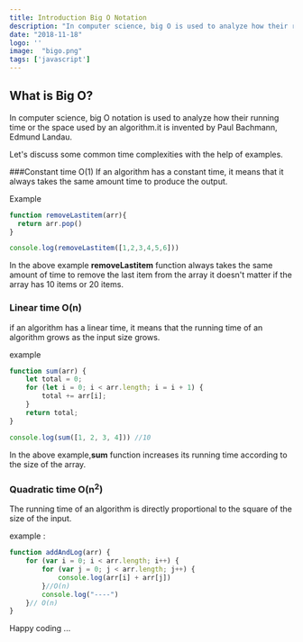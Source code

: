 ```yaml
---
title: Introduction Big O Notation
description: "In computer science, big O is used to analyze how their running time or the space used by an algorithm.it is invented by Paul Bachmann, Edmund Landau."
date: "2018-11-18"
logo: ''
image:  "bigo.png"
tags: ['javascript']
---
```


## What is Big O?

In computer science, big O notation is used to analyze how their running time or the space used by an algorithm.it is invented by Paul Bachmann, Edmund Landau.

Let's discuss some common time complexities with the help of examples.

###Constant time O(1)
If an algorithm has a constant time, it means that it always takes the same amount time to produce the output.

Example

```js
function removeLastitem(arr){
  return arr.pop()
}

console.log(removeLastitem([1,2,3,4,5,6]))
```

In the above example **removeLastitem** function always takes the same amount of time to remove the last item from the array it doesn't matter if the array has 10 items or 20 items.


### Linear time O(n)


if an algorithm has a linear time, it means that the running time of an algorithm grows as the input size grows.

example

```js
function sum(arr) {
    let total = 0;
    for (let i = 0; i < arr.length; i = i + 1) {
        total += arr[i];
    }
    return total;
}

console.log(sum([1, 2, 3, 4])) //10
```

In the above example,**sum** function increases its running time according to the size of the array.


### Quadratic time O(<span>n<sup>2<sup></span>)

The running time of an algorithm is directly proportional to the square of the size of the input.

example :

```js
function addAndLog(arr) {
    for (var i = 0; i < arr.length; i++) {
        for (var j = 0; j < arr.length; j++) {
            console.log(arr[i] + arr[j])
        }//O(n)
        console.log("----")
    }// O(n)
}
```


Happy coding ...